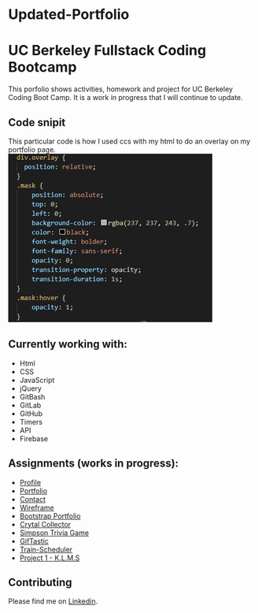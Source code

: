 # Updated-Portfolio

# UC Berkeley Fullstack Coding Bootcamp

This porfolio shows activities, homework and project for UC Berkeley Coding Boot Camp. It is a work in progress that I will continue to update.

## Code snipit 
This particular code is how I used ccs with my html to do an overlay on my portfolio page.
<img src="assets/images/snipit.PNG">

## Currently working with:
- Html
- CSS
- JavaScript
- jQuery
- GitBash
- GitLab
- GitHub
- Timers
- API
- Firebase

## Assignments (works in progress):

- [Profile](https://github.com/Mamitin/Basic-portfolio/blob/master/portfolio.html)
- [Portfolio](https://github.com/Mamitin/Basic-portfolio/blob/master/portfolio.html)
- [Contact](https://github.com/Mamitin/Basic-portfolio/blob/master/contact.html)
- [Wireframe](https://github.com/Mamitin/HW-Wireframe/blob/master/index.html)
- [Bootstrap Portfolio](https://github.com/Mamitin/Bootstrap-Portfolio/blob/master/index.html)
- [Crytal Collector](https://mamitin.github.io/unit-4-game/blob/master/index.html)
- [Simpson Trivia Game](https://github.com/Mamitin/TriviaGame)
- [GifTastic](https://github.com/Mamitin/GifTastic)
- [Train-Scheduler](https://github.com/Mamitin/Train-Scheduler)
- [Project 1 - K.L.M.S](https://mamitin.github.io/travelX/)

## Contributing
Please find me on [Linkedin](https://www.linkedin.com/in/monica-amitin-58635475/).